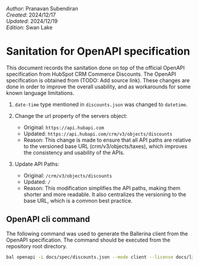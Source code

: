 _Author_:  Pranavan Subendiran \
_Created_: 2024/12/17 \
_Updated_: 2024/12/19 \
_Edition_: Swan Lake

# Sanitation for OpenAPI specification

This document records the sanitation done on top of the official OpenAPI specification from HubSpot CRM Commerce Discounts. 
The OpenAPI specification is obtained from (TODO: Add source link).
These changes are done in order to improve the overall usability, and as workarounds for some known language limitations.


1. `date-time` type mentioned in `discounts.json` was changed to `datetime`.
2. Change the url property of the servers object:

    * Original: `https://api.hubapi.com`
    * Updated: `https://api.hubapi.com/crm/v3/objects/discounts`
    * Reason: This change is made to ensure that all API paths are relative to the versioned base URL (crm/v3/objects/taxes), which improves the consistency and usability of the APIs.

3. Update API Paths:

    * Original: `/crm/v3/objects/discounts`
    * Updated: `/`
    * Reason: This modification simplifies the API paths, making them shorter and more readable. It also centralizes the versioning to the base URL, which is a common best practice.

## OpenAPI cli command

The following command was used to generate the Ballerina client from the OpenAPI specification. The command should be executed from the repository root directory.

```bash
bal openapi -i docs/spec/discounts.json --mode client --license docs/license.txt -o ballerina 
```